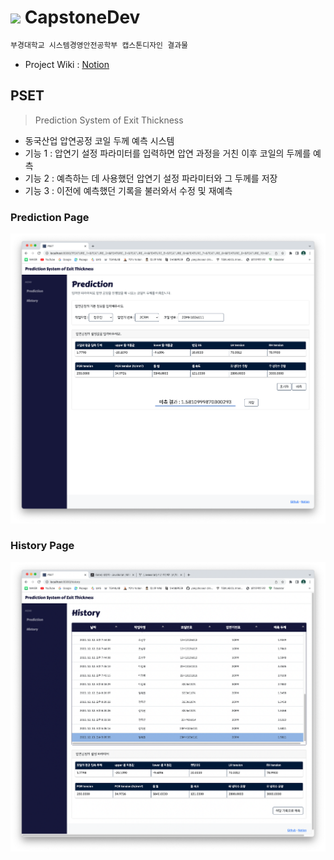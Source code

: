 # <img src="./frontend/src/assets/favicon.ico" width=28> CapstoneDev
```bash
부경대학교 시스템경영안전공학부 캡스톤디자인 결과물
```
- Project Wiki : [Notion](https://www.notion.so/6cf3e2079ecd479388d1aad014948f02)

## PSET
> Prediction System of Exit Thickness
- 동국산업 압연공정 코일 두께 예측 시스템
- 기능 1 : 압연기 설정 파라미터를 입력하면 압연 과정을 거친 이후 코일의 두께를 예측
- 기능 2 : 예측하는 데 사용했던 압연기 설정 파라미터와 그 두께를 저장
- 기능 3 : 이전에 예측했던 기록을 불러와서 수정 및 재예측

### Prediction Page
<img src="./img/PredictionPage.png">

### History Page
<img src="./img/HistoryPage.png">